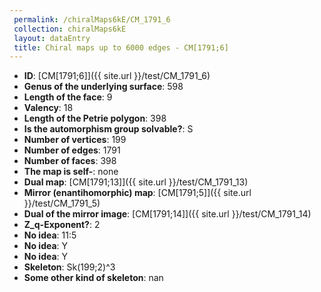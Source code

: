 ```yaml
--- 
 permalink: /chiralMaps6kE/CM_1791_6 
 collection: chiralMaps6kE
 layout: dataEntry
 title: Chiral maps up to 6000 edges - CM[1791;6]
---
```


- **ID**: [CM[1791;6]]({{ site.url }}/test/CM_1791_6)
- **Genus of the underlying surface**: 598
- **Length of the face**: 9
- **Valency**: 18
- **Length of the Petrie polygon**: 398
- **Is the automorphism group solvable?**: S
- **Number of vertices**: 199
- **Number of edges**: 1791
- **Number of faces**: 398
- **The map is self-**: none
- **Dual map**: [CM[1791;13]]({{ site.url }}/test/CM_1791_13)
- **Mirror (enantihomorphic) map**: [CM[1791;5]]({{ site.url }}/test/CM_1791_5)
- **Dual of the mirror image**: [CM[1791;14]]({{ site.url }}/test/CM_1791_14)
- **Z_q-Exponent?**: 2
- **No idea**:  11:5
- **No idea**: Y
- **No idea**: Y
- **Skeleton**: Sk(199;2)^3
- **Some other kind of skeleton**: nan
